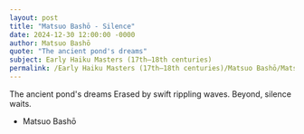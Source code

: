 ```yaml
---
layout: post
title: "Matsuo Bashō - Silence"
date: 2024-12-30 12:00:00 -0000
author: Matsuo Bashō
quote: "The ancient pond's dreams"
subject: Early Haiku Masters (17th–18th centuries)
permalink: /Early Haiku Masters (17th–18th centuries)/Matsuo Bashō/Matsuo Bashō - Silence
---
```


The ancient pond's dreams
Erased by swift rippling waves.
Beyond, silence waits.

- Matsuo Bashō

